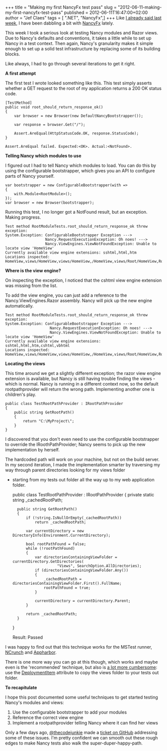 +++
title = "Making my first NancyFx test pass"
slug = "2012-06-11-making-my-first-nancyfx-test-pass"
published = 2012-06-11T16:47:00+02:00
author = "Jef Claes"
tags = [ ".NET", "NancyFx",]
+++
Like [I already said last
week](http://www.jefclaes.be/2012/06/nancyfx-appharbor-builds-timing-out.html),
I have been dabbling a bit with [NancyFx](http://nancyfx.org/) lately.  
  
This week I took a serious look at testing Nancy modules and Razor
views. Due to Nancy's defaults and conventions, it takes a little while
to set up Nancy in a test context. Then again, Nancy's granularity makes
it simple enough to set up a solid test infrastructure by replacing some
of its building blocks.  
  
Like always, I had to go through several iterations to get it right.  
  
**A first attempt**  
  
The first test I wrote looked something like this. This test simply
asserts whether a GET request to the root of my application returns a
200 OK status code.  

    [TestMethod]
    public void root_should_return_response_ok()
    {        
        var browser = new Browser(new DefaultNancyBootstrapper());

        var response = browser.Get("/");

        Assert.AreEqual(HttpStatusCode.OK, response.StatusCode);
    }

    Assert.AreEqual failed. Expected:<OK>. Actual:<NotFound>.

**Telling Nancy which modules to use**  
  
I figured out I had to tell Nancy which modules to load. You can do this
by using the configurable bootstrapper, which gives you an API to
configure parts of Nancy yourself.  

    var bootstrapper = new ConfigurableBootstrapper(with =>
    {
        with.Module<RootModule>();               
    });
    var browser = new Browser(bootstrapper);

Running this test, I no longer got a NotFound result, but an exception.
Making progress.  

    Test method RootModuleTests.root_should_return_response_ok threw exception: 
    System.Exception: ConfigurableBootstrapper Exception ---> 
                      Nancy.RequestExecutionException: Oh noes! ---> 
                      Nancy.ViewEngines.ViewNotFoundException: Unable to locate view 'HomeView'
    Currently available view engine extensions: sshtml,html,htm
    Locations inspected: HomeView,views/HomeView,views/HomeView,/HomeView,views/Root/HomeView,Root/HomeView

**Where is the view engine?**  
  
On inspecting the exception, I noticed that the cshtml view engine
extension was missing from the list.  
  
To add the view engine, you can just add a reference to the
Nancy.ViewEngines.Razor assembly. Nancy will pick up the new engine
automatically.  

    Test method RootModuleTests.root_should_return_response_ok threw exception: 
    System.Exception: ConfigurableBootstrapper Exception ---> 
                        Nancy.RequestExecutionException: Oh noes! ---> 
                        Nancy.ViewEngines.ViewNotFoundException: Unable to locate view 'HomeView'
    Currently available view engine extensions: sshtml,html,htm,cshtml,vbhtml
    Locations inspected: HomeView,views/HomeView,views/HomeView,/HomeView,views/Root/HomeView,Root/HomeView

**Locating the views**  
  
This time around we get a slightly different exception; the razor view
engine extension is available, but Nancy is still having trouble finding
the views - which is normal. Nancy is running in a different context
now, so the default rootpathprovider will return the wrong path.
Implementing another one is children's play.  

    public class TestRootPathProvider : IRootPathProvider
    {    
        public string GetRootPath()
        {
            return "C:\MyProject\";
        }
    }

I discovered that you don't even need to use the configurable
bootstrapper to override the IRoothPathProvider; Nancy seems to pick up
the new implementation by herself.  
  
The hardcoded path will work on your machine, but not on the build
server. In my second iteration, I made the implementation smarter by
traversing my way through parent directories looking for my views folder
- starting from my tests out folder all the way up to my web application
folder.  

    public class TestRootPathProvider : IRootPathProvider
    {
        private static string _cachedRootPath;

        public string GetRootPath()
        {
            if (!string.IsNullOrEmpty(_cachedRootPath))
                return _cachedRootPath;

            var currentDirectory = new DirectoryInfo(Environment.CurrentDirectory);
            
            bool rootPathFound = false;            
            while (!rootPathFound)
            {
                var directoriesContainingViewFolder = currentDirectory.GetDirectories(
                          "Views", SearchOption.AllDirectories);
                if (directoriesContainingViewFolder.Any())
                {
                    _cachedRootPath = directoriesContainingViewFolder.First().FullName;
                    rootPathFound = true;
                }

                currentDirectory = currentDirectory.Parent;
            }

            return _cachedRootPath;
        }
    }

    Result: Passed

I was happy to find out that this technique works for the MSTest runner,
[NCrunch](http://www.ncrunch.net/) and
[Appharbor](https://appharbor.com/).  
  
There is one more way you can go at this though, which works and maybe
even is the 'recommended' technique, but also is [a lot more
cumbersome](http://stackoverflow.com/questions/3738819/do-mstest-deployment-items-only-work-when-present-in-the-project-test-settings-f):
use the
[DeploymentItem](http://msdn.microsoft.com/en-us/library/microsoft.visualstudio.testtools.unittesting.deploymentitemattribute(v=vs.80).aspx)
attribute to copy the views folder to your tests out folder.  
  
**To recapitulate**<span class="Apple-tab-span"
style="white-space: pre;"> </span>  
  
I hope this post documented some useful techniques to get started
testing Nancy's modules and views:  

1.  Use the configurable bootstrapper to add your modules
2.  Reference the correct view engine
3.  Implement a rootpathprovider telling Nancy where it can find her
    views

Only a few days ago,
[@thecodejunkie](https://twitter.com/#!/thecodejunkie) made a [ticket on
GitHub](https://github.com/NancyFx/Nancy/issues/633) addressing some of
these issues. I'm pretty confident we can smooth out these rough edges
to make Nancy tests also walk the super-duper-happy-path.

